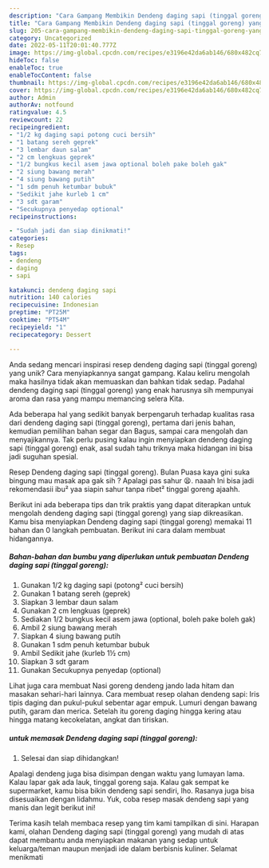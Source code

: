 ```yaml
---
description: "Cara Gampang Membikin Dendeng daging sapi (tinggal goreng) yang Bisa Manjain Lidah"
title: "Cara Gampang Membikin Dendeng daging sapi (tinggal goreng) yang Bisa Manjain Lidah"
slug: 205-cara-gampang-membikin-dendeng-daging-sapi-tinggal-goreng-yang-bisa-manjain-lidah
category: Uncategorized
date: 2022-05-11T20:01:40.777Z
image: https://img-global.cpcdn.com/recipes/e3196e42da6ab146/680x482cq70/dendeng-daging-sapi-tinggal-goreng-foto-resep-utama.jpg
hideToc: false
enableToc: true
enableTocContent: false
thumbnail: https://img-global.cpcdn.com/recipes/e3196e42da6ab146/680x482cq70/dendeng-daging-sapi-tinggal-goreng-foto-resep-utama.jpg
cover: https://img-global.cpcdn.com/recipes/e3196e42da6ab146/680x482cq70/dendeng-daging-sapi-tinggal-goreng-foto-resep-utama.jpg
author: Admin
authorAv: notfound
ratingvalue: 4.5
reviewcount: 22
recipeingredient:
- "1/2 kg daging sapi potong cuci bersih"
- "1 batang sereh geprek"
- "3 lembar daun salam"
- "2 cm lengkuas geprek"
- "1/2 bungkus kecil asem jawa optional boleh pake boleh gak"
- "2 siung bawang merah"
- "4 siung bawang putih"
- "1 sdm penuh ketumbar bubuk"
- "Sedikit jahe kurleb 1 cm"
- "3 sdt garam"
- "Secukupnya penyedap optional"
recipeinstructions:

- "Sudah jadi dan siap dinikmati!"
categories:
- Resep
tags:
- dendeng
- daging
- sapi

katakunci: dendeng daging sapi 
nutrition: 140 calories
recipecuisine: Indonesian
preptime: "PT25M"
cooktime: "PT54M"
recipeyield: "1"
recipecategory: Dessert

---
```





Anda sedang mencari inspirasi resep dendeng daging sapi (tinggal goreng) yang unik? Cara menyiapkannya sangat gampang. Kalau keliru mengolah maka hasilnya tidak akan memuaskan dan bahkan tidak sedap. Padahal dendeng daging sapi (tinggal goreng) yang enak harusnya sih mempunyai aroma dan rasa yang mampu memancing selera Kita.





Ada beberapa hal yang sedikit banyak berpengaruh terhadap kualitas rasa dari dendeng daging sapi (tinggal goreng), pertama dari jenis bahan, kemudian pemilihan bahan segar dan Bagus, sampai cara mengolah dan menyajikannya. Tak perlu pusing kalau ingin menyiapkan dendeng daging sapi (tinggal goreng) enak,      asal sudah tahu triknya maka hidangan ini bisa jadi suguhan spesial.














Resep Dendeng daging sapi (tinggal goreng). Bulan Puasa kaya gini suka bingung mau masak apa gak sih ? Apalagi pas sahur 😫. naaah Ini bisa jadi rekomendasii ibu² yaa siapin sahur tanpa ribet² tinggal goreng ajaahh.






Berikut ini ada beberapa tips dan trik praktis yang dapat diterapkan untuk mengolah dendeng daging sapi (tinggal goreng) yang siap dikreasikan. Kamu bisa menyiapkan Dendeng daging sapi (tinggal goreng) memakai 11 bahan dan 0 langkah pembuatan. Berikut ini cara dalam membuat hidangannya.

<!--inarticleads1-->

##### Bahan-bahan dan bumbu yang diperlukan untuk pembuatan Dendeng daging sapi (tinggal goreng):

1. Gunakan 1/2 kg daging sapi (potong² cuci bersih)
1. Gunakan 1 batang sereh (geprek)
1. Siapkan 3 lembar daun salam
1. Gunakan 2 cm lengkuas (geprek)
1. Sediakan 1/2 bungkus kecil asem jawa (optional, boleh pake boleh gak)
1. Ambil 2 siung bawang merah
1. Siapkan 4 siung bawang putih
1. Gunakan 1 sdm penuh ketumbar bubuk
1. Ambil Sedikit jahe (kurleb 1½ cm)
1. Siapkan 3 sdt garam
1. Gunakan Secukupnya penyedap (optional)


Lihat juga cara membuat Nasi goreng dendeng jando lada hitam dan masakan sehari-hari lainnya. Cara membuat resep olahan dendeng sapi: Iris tipis daging dan pukul-pukul sebentar agar empuk. Lumuri dengan bawang putih, garam dan merica. Setelah itu goreng daging hingga kering atau hingga matang kecokelatan, angkat dan tiriskan. 

<!--inarticleads2-->

#####  untuk memasak Dendeng daging sapi (tinggal goreng):


1. Selesai dan siap dihidangkan!

Apalagi dendeng juga bisa disimpan dengan waktu yang lumayan lama. Kalau lapar gak ada lauk, tinggal goreng saja. Kalau gak sempat ke supermarket, kamu bisa bikin dendeng sapi sendiri, lho. Rasanya juga bisa disesuaikan dengan lidahmu. Yuk, coba resep masak dendeng sapi yang manis dan legit berikut ini! 

Terima kasih telah membaca resep yang tim kami tampilkan di sini. Harapan kami, olahan Dendeng daging sapi (tinggal goreng) yang mudah di atas dapat membantu anda menyiapkan makanan yang sedap untuk keluarga/teman maupun menjadi ide dalam berbisnis kuliner. Selamat menikmati

